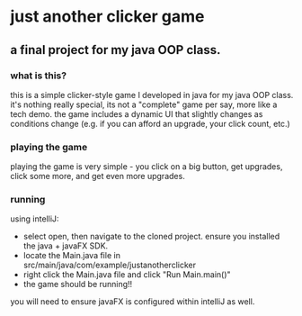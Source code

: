 # just another clicker game
## a final project for my java OOP class.

### what is this?
this is a simple clicker-style game I developed in java for my java OOP class. it's nothing really special, its not a "complete" game per say, more like a tech demo.
the game includes a dynamic UI that slightly changes as conditions change (e.g. if you can afford an upgrade, your click count, etc.)

### playing the game
playing the game is very simple - you click on a big button, get upgrades, click some more, and get even more upgrades.


### running
using intelliJ:
- select open, then navigate to the cloned project. ensure you installed the java + javaFX SDK.
- locate the Main.java file in src/main/java/com/example/justanotherclicker
- right click the Main.java file and click "Run Main.main()"
- the game should be running!!

you will need to ensure javaFX is configured within intelliJ as well.